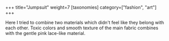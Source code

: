 +++
title="Jumpsuit"
weight=7
[taxonomies]
category=["fashion", "art"]
+++

Here I tried to combine two materials which didn't feel like they belong with each other. Toxic colors and smooth texture of the main fabric combines with the gentle pink lace-like material.